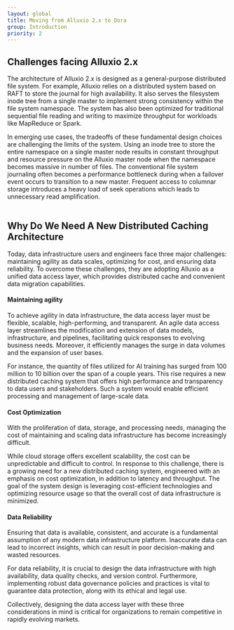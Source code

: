 ```yaml
---
layout: global
title: Moving from Alluxio 2.x to Dora
group: Introduction
priority: 2
---
```



## Challenges facing Alluxio 2.x 

The architecture of Alluxio 2.x is designed as a general-purpose distributed file system.
For example, Alluxio relies on a distributed system based on RAFT to store the journal for high availability.
It also serves the filesystem inode tree from a single master to implement strong consistency within the file system namespace.
The system has also been optimized for traditional sequential file reading and writing to maximize throughput for workloads like MapReduce or Spark.

In emerging use cases, the tradeoffs of these fundamental design choices are challenging the limits of the system.
Using an inode tree to store the entire namespace on a single master node results in constant throughput and resource pressure on the Alluxio master node when the namespace becomes massive in number of files.
The conventional file system journaling often becomes a performance bottleneck during when a failover event occurs to transition to a new master.
Frequent access to columnar storage introduces a heavy load of seek operations which leads to unnecessary read amplification.
<br />
<br />

## Why Do We Need A New Distributed Caching Architecture

Today, data infrastructure users and engineers face three major challenges:
maintaining agility as data scales, optimizing for cost, and ensuring data reliability.
To overcome these challenges, they are adopting Alluxio as a unified data access layer, which provides distributed cache and convenient data migration capabilities.

#### Maintaining agility

To achieve agility in data infrastructure, the data access layer must be flexible, scalable, high-performing, and transparent.
An agile data access layer streamlines the modification and extension of data models, infrastructure, and pipelines,
facilitating quick responses to evolving business needs.
Moreover, it efficiently manages the surge in data volumes and the expansion of user bases.

For instance, the quantity of files utilized for AI training has surged from 100 million to 10 billion over the span of a couple years.
This rise requires a new distributed caching system that offers high performance and transparency to data users and stakeholders.
Such a system would enable efficient processing and management of large-scale data.

#### Cost Optimization

With the proliferation of data, storage, and processing needs, managing the cost of maintaining and scaling data infrastructure has become increasingly difficult.

While cloud storage offers excellent scalability, the cost can be unpredictable and difficult to control.
In response to this challenge, there is a growing need for a new distributed caching system, engineered with an emphasis on cost optimization, in addition to latency and throughput.
The goal of the system design is leveraging cost-efficient technologies and optimizing resource usage so that the overall cost of data infrastructure is minimized.

#### Data Reliability

Ensuring that data is available, consistent, and accurate is a fundamental assumption of any modern data infrastructure platform.
Inaccurate data can lead to incorrect insights, which can result in poor decision-making and wasted resources.

For data reliability, it is crucial to design the data infrastructure with high availability, data quality checks, and version control.
Furthermore, implementing robust data governance policies and practices is vital to guarantee data protection, along with its ethical and legal use.

Collectively, designing the data access layer with these three considerations in mind is critical for organizations to remain competitive in rapidly evolving markets.
